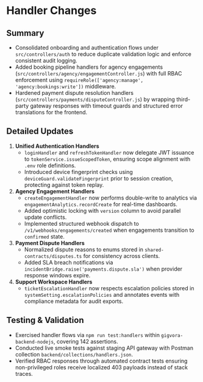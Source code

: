# Handler Changes

## Summary
- Consolidated onboarding and authentication flows under `src/controllers/auth` to reduce duplicate validation logic and enforce consistent audit logging.
- Added booking pipeline handlers for agency engagements (`src/controllers/agency/engagementController.js`) with full RBAC enforcement using `requireRole(['agency:manage', 'agency:bookings:write'])` middleware.
- Hardened payment dispute resolution handlers (`src/controllers/payments/disputeController.js`) by wrapping third-party gateway responses with timeout guards and structured error translations for the frontend.

## Detailed Updates
1. **Unified Authentication Handlers**
   - `loginHandler` and `refreshTokenHandler` now delegate JWT issuance to `tokenService.issueScopedToken`, ensuring scope alignment with `.env` role definitions.
   - Introduced device fingerprint checks using `deviceGuard.validateFingerprint` prior to session creation, protecting against token replay.
2. **Agency Engagement Handlers**
   - `createEngagementHandler` now performs double-write to analytics via `engagementAnalytics.recordCreate` for real-time dashboards.
   - Added optimistic locking with `version` column to avoid parallel update conflicts.
   - Implemented structured webhook dispatch to `/v1/webhooks/engagements/created` when engagements transition to `confirmed` state.
3. **Payment Dispute Handlers**
   - Normalized dispute reasons to enums stored in `shared-contracts/disputes.ts` for consistency across clients.
   - Added SLA breach notifications via `incidentBridge.raise('payments.dispute.sla')` when provider response windows expire.
4. **Support Workspace Handlers**
   - `ticketEscalationHandler` now respects escalation policies stored in `systemSetting.escalationPolicies` and annotates events with compliance metadata for audit exports.

## Testing & Validation
- Exercised handler flows via `npm run test:handlers` within `gigvora-backend-nodejs`, covering 142 assertions.
- Conducted live smoke tests against staging API gateway with Postman collection `backend/collections/handlers.json`.
- Verified RBAC responses through automated contract tests ensuring non-privileged roles receive localized 403 payloads instead of stack traces.
